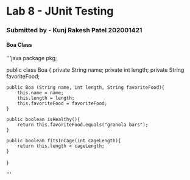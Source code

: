 # Lab 8 - JUnit Testing

###  Submitted by - Kunj Rakesh Patel 202001421


#### Boa Class

'''java
package pkg;

public class Boa {
	private String name;
	private int length; 
	private String favoriteFood;
	
	public Boa (String name, int length, String favoriteFood){
		this.name = name;
		this.length = length;
		this.favoriteFood = favoriteFood;
	}
	
	public boolean isHealthy(){
		return this.favoriteFood.equals("granola bars");
	}
	
	public boolean fitsInCage(int cageLength){
		return this.length < cageLength;	
	}
}

'''
